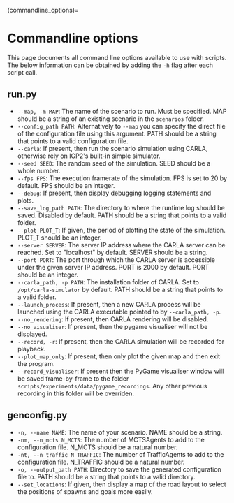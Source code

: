 (commandline_options)=
# Commandline options

This page documents all command line options available to use with scripts.
The below information can be obtained by adding the `-h` flag after each script call.

## run.py
- `--map, -m MAP`: The name of the scenario to run. Must be specified. MAP should be a string of an existing scenario in the ```scenarios``` folder.
- `--config_path PATH`: Alternatively to ```--map``` you can specify the direct file of the configuration file using this argument. PATH should be a string that points to a valid configuration file.
- `--carla`: If present, then run the scenario simulation using CARLA, otherwise rely on IGP2's built-in simple simulator.
- `--seed SEED`: The random seed of the simulation. SEED should be a whole number.
- `--fps FPS`: The execution framerate of the simulation. FPS is set to 20 by default. FPS should be an integer.
- `--debug`: If present, then display debugging logging statements and plots.
- `--save_log_path PATH`: The directory to where the runtime log should be saved. Disabled by default. PATH should be a string that points to a valid folder.
- `--plot PLOT_T`: If given, the period of plotting the state of the simulation. PLOT_T should be an integer.
- `--server SERVER`: The server IP address where the CARLA server can be reached. Set to "localhost" by default. SERVER should be a string.  
- `--port PORT`: The port through which the CARLA server is accessible under the given server IP address. PORT is 2000 by default. PORT should be an integer.
- `--carla_path, -p PATH`: The installation folder of CARLA. Set to ```/opt/carla-simulator``` by default. PATH should be a string that points to a valid folder.
- `--launch_process`: If present, then a new CARLA process will be launched using the CARLA executable pointed to by ```--carla_path, -p```.
- `--no_rendering`: If present, then CARLA rendering will be disabled.
- `--no_visualiser`: If present, then the pygame visualiser will not be displayed.
- `--record, -r`: If present, then the CARLA simulation will be recorded for playback.
- `--plot_map_only`: If present, then only plot the given map and then exit the program.
- `--record_visualiser`: If present then the PyGame visualiser window will be saved frame-by-frame to the folder `scripts/experiments/data/pygame_recordings`. Any other previous recording in this folder will be overriden.

## genconfig.py
- `-n, --name NAME`: The name of your scenario. NAME should be a string.
- `-nm, --n_mcts N_MCTS`: The number of MCTSAgents to add to the configuration file. N_MCTS should be a natural number.
- `-nt, --n_traffic N_TRAFFIC`: The number of TrafficAgents to add to the configuration file. N_TRAFFIC should be a natural number.
- `-o, --output_path PATH`: Directory to save the generated configuration file to. PATH should be a string that points to a valid directory.
- `--set_locations`: If given, then display a map of the road layout to select the positions of spawns and goals more easily. 
